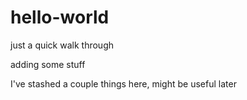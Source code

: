 # hello-world
just a quick walk through

adding some stuff

I've stashed a couple things here, might be useful later
